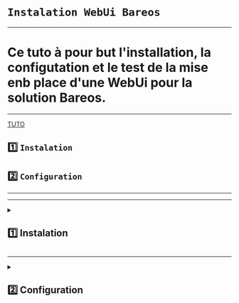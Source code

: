# `Instalation WebUi Bareos`

---

# Ce tuto à pour but l'installation, la configutation et le test de la mise enb place d'une WebUi pour la solution Bareos.

---

[TUTO](https://docs.bareos.org/IntroductionAndTutorial/BareosWebui.html)

## 1️⃣ `Instalation`
## 2️⃣ `Configuration`




---
---

<details>
<summary>
<h2>
1️⃣ Instalation
</h2>
</summary>

### Instalation des paquet WebUi Bareos
    apt-get install bareos-webu -y

### Activer `php-fpm` pour Apache2
    a2enmod proxy_fcgi setenvif
    a2enconf php8.1-fpm
    systemctl reload apache2
    service php8.2-fpm status

### Sortie attendu:
![image](https://github.com/user-attachments/assets/7195711d-0894-44a5-b827-2ba414664030)


</details>


---


<details>
<summary>
<h2>
2️⃣ Configuration
</h2>
</summary>

### Copier le fichier d'exemple de conf 
    cp /etc/bareos/bareos-dir.d/console/admin.conf.example admin.conf
    nano admin.conf

### De base on se connect avec "user = admin // password = admin"
### changer le mot de passe et TLS Enable = false

![image](https://github.com/user-attachments/assets/f40ead2f-f399-4a5c-bcac-a79ab1e35946)

### vérifier que le fichier /etc/bareos/bareos-dir.d/profile/webui-admin.conf est présent et correct
![image](https://github.com/user-attachments/assets/bf265e7c-4ea1-4599-ae3f-129f9ea1849e)

### Redemmarer les services 
    systemctl restart apache2
    systemctl restart php8.2-fpm
    systemctl restart bareos-director


### Accés à Bareos WebUi => Dans un navigateur <IP-SERVEUR>/bareos-webui
![image](https://github.com/user-attachments/assets/261dbe72-bc50-4bfa-8884-6035d1a27d60)

### Entrer login et password défini dans => /etc/bareos/bareos-dir.d/console/admin.conf
![image](https://github.com/user-attachments/assets/7fb5d384-90d6-4bf8-a0e2-97c1c374be9f)






















</details>


